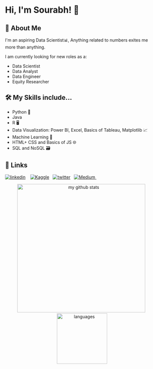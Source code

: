 
# Hi, I'm Sourabh! 👋

  
## 🚀 About Me
I'm an aspiring Data Scientist📊, Anything related to numbers exites me more than anything. <br>

I am currently looking for new roles as a:
- Data Scientist
- Data Analyst
- Data Engineer 
- Equity Researcher

  
## 🛠 My Skills include...
- Python 🐍
- Java
- R 🖥️
- Data Visualization: Power BI, Excel, Basics of Tableau, Matplotlib 📈
- Machine Learning 🤖
- HTML+ CSS and Basics of JS 🌐
- SQL and NoSQL 🗃️

  
## 🔗 Links

[![linkedin](https://img.shields.io/badge/linkedin-0A66C2?style=for-the-badge&logo=linkedin&logoColor=white)](https://www.linkedin.com/in/sourabhs701/) &nbsp;&nbsp;
[![Kaggle](https://img.shields.io/badge/Kaggle-035a7d?style=for-the-badge&logo=kaggle&logoColor=white)](https://www.kaggle.com/sourabhs701)&nbsp;&nbsp;
[![twitter](https://img.shields.io/badge/twitter-1DA1F2?style=for-the-badge&logo=twitter&logoColor=white)](https://twitter.com/sourabh.eth)&nbsp;&nbsp;
<a href="https://medium.com/@sourabhs701">
  <img alt="Medium"  src="https://img.shields.io/badge/Medium-12100E?style=for-the-badge&logo=medium&logoColor=white" />
</a> &nbsp;&nbsp; 


<p align="center">
<img src="https://github-readme-stats.vercel.app/api?username=sourabhs701&show_icons=true&theme=radical&count_private=true" alt="my github stats" width="420"/>&nbsp; <img src="https://github-readme-stats.vercel.app/api/top-langs/?username=sourabhs701&langs_count=4&layout=compact&theme=radical&count_private=true" alt="languages" height="165">
</p>

